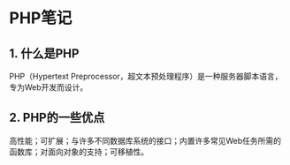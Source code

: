# PHP笔记
## 1. 什么是PHP
PHP（Hypertext Preprocessor，超文本预处理程序）是一种服务器脚本语言，专为Web开发而设计。
## 2. PHP的一些优点
高性能；可扩展；与许多不同数据库系统的接口；内置许多常见Web任务所需的函数库；对面向对象的支持；可移植性。
